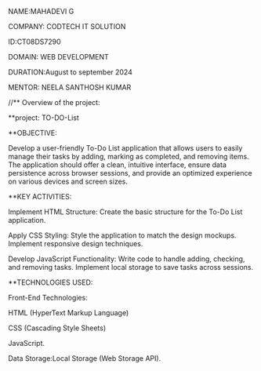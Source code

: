NAME:MAHADEVI G


COMPANY: CODTECH IT SOLUTION


ID:CT08DS7290


DOMAIN: WEB DEVELOPMENT


DURATION:August to september 2024


MENTOR: NEELA SANTHOSH KUMAR



//** Overview of the project:


**project: TO-DO-List


**OBJECTIVE:

Develop a user-friendly To-Do List application that allows users to easily manage their tasks by adding, marking as completed, and removing items. The application        should  offer a clean, intuitive interface, ensure data persistence across browser sessions, and provide an optimized experience on various devices and screen sizes.

**KEY ACTIVITIES:

Implement HTML Structure: Create the basic structure for the To-Do List application.

Apply CSS Styling: Style the application to match the design mockups. Implement responsive design techniques.

Develop JavaScript Functionality: Write code to handle adding, checking, and removing tasks. Implement local storage to save tasks across sessions.

**TECHNOLOGIES USED:

Front-End Technologies:

HTML (HyperText Markup Language)

CSS (Cascading Style Sheets)

JavaScript.

Data Storage:Local Storage (Web Storage API).
